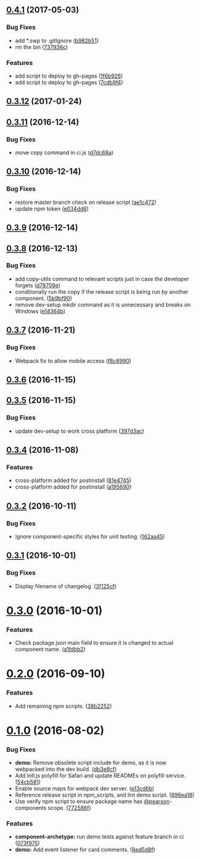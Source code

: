 <a name="0.4.1"></a>
## [0.4.1](https://github.com/Pearson-Higher-Ed/npm-scripts/compare/v0.4.0...v0.4.1) (2017-05-03)


### Bug Fixes

* add *.swp to .gitIgnore ([b982b51](https://github.com/Pearson-Higher-Ed/npm-scripts/commit/b982b51))
* rm the bin ([737936c](https://github.com/Pearson-Higher-Ed/npm-scripts/commit/737936c))


### Features

* add script to deploy to gh-pages ([1f6b926](https://github.com/Pearson-Higher-Ed/npm-scripts/commit/1f6b926))
* add script to deploy to gh-pages ([7cdb9f4](https://github.com/Pearson-Higher-Ed/npm-scripts/commit/7cdb9f4))



<a name="0.3.12"></a>
## [0.3.12](https://github.com/Pearson-Higher-Ed/npm-scripts/compare/v0.3.11...v0.3.12) (2017-01-24)



<a name="0.3.11"></a>
## [0.3.11](https://github.com/Pearson-Higher-Ed/npm-scripts/compare/v0.3.10...v0.3.11) (2016-12-14)


### Bug Fixes

* move copy command in ci.js ([d7dc68a](https://github.com/Pearson-Higher-Ed/npm-scripts/commit/d7dc68a))



<a name="0.3.10"></a>
## [0.3.10](https://github.com/Pearson-Higher-Ed/npm-scripts/compare/v0.3.9...v0.3.10) (2016-12-14)


### Bug Fixes

* restore master branch check on release script ([ae1c472](https://github.com/Pearson-Higher-Ed/npm-scripts/commit/ae1c472))
* update npm token ([e034dd6](https://github.com/Pearson-Higher-Ed/npm-scripts/commit/e034dd6))



<a name="0.3.9"></a>
## [0.3.9](https://github.com/Pearson-Higher-Ed/npm-scripts/compare/v0.3.8...v0.3.9) (2016-12-14)



<a name="0.3.8"></a>
## [0.3.8](https://github.com/Pearson-Higher-Ed/npm-scripts/compare/v0.3.7...v0.3.8) (2016-12-13)


### Bug Fixes

* add copy-utils command to relevant scripts just in case the developer forgets ([d78709e](https://github.com/Pearson-Higher-Ed/npm-scripts/commit/d78709e))
* conditionally run the copy if the release script is being run by another component. ([5b9bf90](https://github.com/Pearson-Higher-Ed/npm-scripts/commit/5b9bf90))
* remove dev-setup mkdir command as it is unnecessary and breaks on Windows ([e14364b](https://github.com/Pearson-Higher-Ed/npm-scripts/commit/e14364b))



<a name="0.3.7"></a>
## [0.3.7](https://github.com/Pearson-Higher-Ed/npm-scripts/compare/v0.3.6...v0.3.7) (2016-11-21)


### Bug Fixes

* Webpack fix to allow mobile access ([f8c8990](https://github.com/Pearson-Higher-Ed/npm-scripts/commit/f8c8990))



<a name="0.3.6"></a>
## [0.3.6](https://github.com/Pearson-Higher-Ed/npm-scripts/compare/v0.3.5...v0.3.6) (2016-11-15)



<a name="0.3.5"></a>
## [0.3.5](https://github.com/Pearson-Higher-Ed/npm-scripts/compare/v0.3.4...v0.3.5) (2016-11-15)


### Bug Fixes

* update dev-setup to work cross platform ([397d3ac](https://github.com/Pearson-Higher-Ed/npm-scripts/commit/397d3ac))



<a name="0.3.4"></a>
## [0.3.4](https://github.com/Pearson-Higher-Ed/npm-scripts/compare/v0.3.2...v0.3.4) (2016-11-08)


### Features

* cross-platform added for postinstall ([81e4745](https://github.com/Pearson-Higher-Ed/npm-scripts/commit/81e4745))
* cross-platform added for postinstall ([a195690](https://github.com/Pearson-Higher-Ed/npm-scripts/commit/a195690))



<a name="0.3.2"></a>
## [0.3.2](https://github.com/Pearson-Higher-Ed/npm-scripts/compare/v0.3.1...v0.3.2) (2016-10-11)


### Bug Fixes

* Ignore component-specific styles for unit testing. ([162aa45](https://github.com/Pearson-Higher-Ed/npm-scripts/commit/162aa45))



<a name="0.3.1"></a>
## [0.3.1](https://github.com/Pearson-Higher-Ed/npm-scripts/compare/v0.3.0...v0.3.1) (2016-10-01)


### Bug Fixes

* Display filename of changelog. ([3f125cf](https://github.com/Pearson-Higher-Ed/npm-scripts/commit/3f125cf))



<a name="0.3.0"></a>
# [0.3.0](https://github.com/Pearson-Higher-Ed/npm-scripts/compare/v0.2.0...v0.3.0) (2016-10-01)


### Features

* Check package.json main field to ensure it is changed to actual component name. ([a1fdbb2](https://github.com/Pearson-Higher-Ed/npm-scripts/commit/a1fdbb2))



<a name="0.2.0"></a>
# [0.2.0](https://github.com/Pearson-Higher-Ed/npm-scripts/compare/v0.1.0...v0.2.0) (2016-09-10)


### Features

* Add remaining npm scripts. ([38b2252](https://github.com/Pearson-Higher-Ed/npm-scripts/commit/38b2252))



<a name="0.1.0"></a>
# [0.1.0](https://github.com/Pearson-Higher-Ed/npm-scripts/compare/896ea18...v0.1.0) (2016-08-02)


### Bug Fixes

* **demo:** Remove obsolete script include for demo, as it is now webpacked into the dev build. ([db3e8cf](https://github.com/Pearson-Higher-Ed/npm-scripts/commit/db3e8cf))
* Add Intl.js polyfill for Safari and update READMEs on polyfill service. ([54cb581](https://github.com/Pearson-Higher-Ed/npm-scripts/commit/54cb581))
* Enable source maps for webpack dev server. ([e13cd6b](https://github.com/Pearson-Higher-Ed/npm-scripts/commit/e13cd6b))
* Reference release script in npm_scripts, and lint demo script. ([896ea18](https://github.com/Pearson-Higher-Ed/npm-scripts/commit/896ea18))
* Use verify npm script to ensure package name has [@pearson](https://github.com/pearson)-components scope. ([772586f](https://github.com/Pearson-Higher-Ed/npm-scripts/commit/772586f))


### Features

* **component-archetype:** run demo tests against feature branch in ci ([073f975](https://github.com/Pearson-Higher-Ed/npm-scripts/commit/073f975))
* **demo:** Add event listener for card comments. ([8ed5d8f](https://github.com/Pearson-Higher-Ed/npm-scripts/commit/8ed5d8f))



